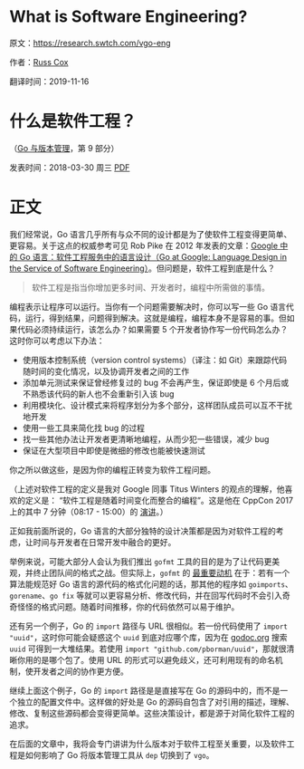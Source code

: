 # What is Software Engineering?
原文：https://research.swtch.com/vgo-eng

作者：[Russ Cox](https://swtch.com/~rsc/)

翻译时间：2019-11-16

# 什么是软件工程？
（[Go 与版本管理](https://research.swtch.com/vgo)，第 9 部分）

发表时间：2018-03-30 周三 [PDF](https://research.swtch.com/vgo-eng.pdf)


# 正文
我们经常说，Go 语言几乎所有与众不同的设计都是为了使软件工程变得更简单、更容易。关于这点的权威参考可见 Rob Pike 在 2012 年发表的文章：[Google 中的 Go 语言：软件工程服务中的语言设计（Go at Google: Language Design in the Service of Software Engineering）](https://talks.golang.org/2012/splash.article)。但问题是，软件工程到底是什么？

> 软件工程是指当你增加更多时间、开发者时，编程中所需做的事情。

编程表示让程序可以运行。当你有一个问题需要解决时，你可以写一些 Go 语言代码，运行，得到结果，问题得到解决。这就是编程，编程本身不是容易的事。但如果代码必须持续运行，该怎么办？如果需要 5 个开发者协作写一份代码怎么办？这时你可以考虑以下办法：

- 使用版本控制系统（version control systems）（译注：如 Git）来跟踪代码随时间的变化情况，以及协调开发者之间的工作
- 添加单元测试来保证曾经修复过的 bug 不会再产生，保证即使是 6 个月后或不熟悉该代码的新人也不会重新引入该 bug
- 利用模块化、设计模式来将程序划分为多个部分，这样团队成员可以互不干扰地开发
- 使用一些工具来简化找 bug 的过程
- 找一些其他办法让开发者更清晰地编程，从而少犯一些错误，减少 bug
- 保证在大型项目中即使是微细的修改也能被快速测试

你之所以做这些，是因为你的编程正转变为软件工程问题。

（上述对软件工程的定义是我对 Google 同事 Titus Winters 的观点的理解，他喜欢的定义是： “软件工程是随着时间变化而整合的编程”。这是他在 CppCon 2017 上的其中 7 分钟（08:17 - 15:00）的 [演讲](https://www.youtube.com/watch?v=tISy7EJQPzI&t=8m17s)。）

正如我前面所说的，Go 语言的大部分独特的设计决策都是因为对软件工程的考虑，让时间与开发者在日常开发中融合的更好。

举例来说，可能大部分人会认为我们推出 `gofmt` 工具的目的是为了让代码更美观，并终止团队间的格式之战。但实际上，`gofmt` 的 [最重要动机](https://groups.google.com/forum/#!msg/golang-nuts/HC2sDhrZW5Y/7iuKxdbLExkJ) 在于：若有一个算法能规范好 Go 语言的源代码的格式化问题的话，那其他的程序如 `goimports`、`gorename`、`go fix` 等就可以更容易分析、修改代码，并在回写代码时不会引入奇奇怪怪的格式问题。随着时间推移，你的代码依然可以易于维护。

还有另一个例子，Go 的 `import` 路径与 URL 很相似。若一份代码使用了 `import "uuid"`，这时你可能会疑惑这个 `uuid` 到底对应哪个库，因为在 [godoc.org](https://godoc.org/) 搜索 `uuid` 可得到一大堆结果。若使用 `import "github.com/pborman/uuid"`，那就很清晰你用的是哪个包了。使用 URL 的形式可以避免歧义，还可利用现有的命名机制，使开发者之间的协作更方便。

继续上面这个例子，Go 的 `import` 路径是是直接写在 Go 的源码中的，而不是一个独立的配置文件中。这样做的好处是 Go 的源码自包含了对引用的描述，理解、修改、复制这些源码都会变得更简单。这些决策设计，都是源于对简化软件工程的追求。

在后面的文章中，我将会专门讲讲为什么版本对于软件工程至关重要，以及软件工程是如何影响了 Go 将版本管理工具从 `dep` 切换到了 `vgo`。


